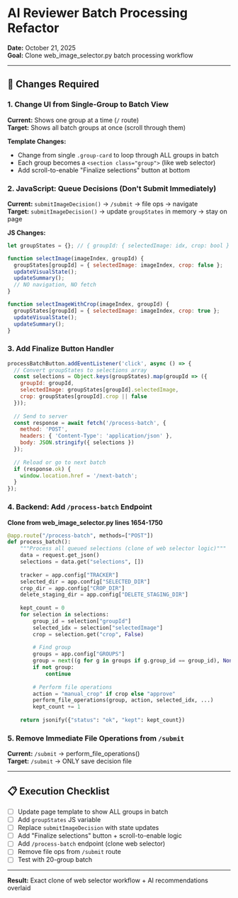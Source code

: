 # AI Reviewer Batch Processing Refactor
**Date:** October 21, 2025  
**Goal:** Clone web_image_selector.py batch processing workflow

---

## 🎯 **Changes Required**

### **1. Change UI from Single-Group to Batch View**
**Current:** Shows one group at a time (`/` route)  
**Target:** Shows all batch groups at once (scroll through them)

**Template Changes:**
- Change from single `.group-card` to loop through ALL groups in batch
- Each group becomes a `<section class="group">` (like web selector)
- Add scroll-to-enable "Finalize selections" button at bottom

### **2. JavaScript: Queue Decisions (Don't Submit Immediately)**
**Current:** `submitImageDecision()` → `/submit` → file ops → navigate  
**Target:** `submitImageDecision()` → update `groupStates` in memory → stay on page

**JS Changes:**
```javascript
let groupStates = {}; // { groupId: { selectedImage: idx, crop: bool } }

function selectImage(imageIndex, groupId) {
  groupStates[groupId] = { selectedImage: imageIndex, crop: false };
  updateVisualState();
  updateSummary();
  // NO navigation, NO fetch
}

function selectImageWithCrop(imageIndex, groupId) {
  groupStates[groupId] = { selectedImage: imageIndex, crop: true };
  updateVisualState();
  updateSummary();
}
```

### **3. Add Finalize Button Handler**
```javascript
processBatchButton.addEventListener('click', async () => {
  // Convert groupStates to selections array
  const selections = Object.keys(groupStates).map(groupId => ({
    groupId: groupId,
    selectedImage: groupStates[groupId].selectedImage,
    crop: groupStates[groupId].crop || false
  }));
  
  // Send to server
  const response = await fetch('/process-batch', {
    method: 'POST',
    headers: { 'Content-Type': 'application/json' },
    body: JSON.stringify({ selections })
  });
  
  // Reload or go to next batch
  if (response.ok) {
    window.location.href = '/next-batch';
  }
});
```

### **4. Backend: Add `/process-batch` Endpoint**
**Clone from web_image_selector.py lines 1654-1750**

```python
@app.route("/process-batch", methods=["POST"])
def process_batch():
    """Process all queued selections (clone of web selector logic)"""
    data = request.get_json()
    selections = data.get("selections", [])
    
    tracker = app.config["TRACKER"]
    selected_dir = app.config["SELECTED_DIR"]
    crop_dir = app.config["CROP_DIR"]
    delete_staging_dir = app.config["DELETE_STAGING_DIR"]
    
    kept_count = 0
    for selection in selections:
        group_id = selection["groupId"]
        selected_idx = selection["selectedImage"]
        crop = selection.get("crop", False)
        
        # Find group
        groups = app.config["GROUPS"]
        group = next((g for g in groups if g.group_id == group_id), None)
        if not group:
            continue
        
        # Perform file operations
        action = "manual_crop" if crop else "approve"
        perform_file_operations(group, action, selected_idx, ...)
        kept_count += 1
    
    return jsonify({"status": "ok", "kept": kept_count})
```

### **5. Remove Immediate File Operations from `/submit`**
**Current:** `/submit` → perform_file_operations()  
**Target:** `/submit` → ONLY save decision file

---

## 📋 **Execution Checklist**
- [ ] Update page template to show ALL groups in batch
- [ ] Add `groupStates` JS variable
- [ ] Replace `submitImageDecision` with state updates
- [ ] Add "Finalize selections" button + scroll-to-enable logic
- [ ] Add `/process-batch` endpoint (clone web selector)
- [ ] Remove file ops from `/submit` route
- [ ] Test with 20-group batch

---

**Result:** Exact clone of web selector workflow + AI recommendations overlaid

